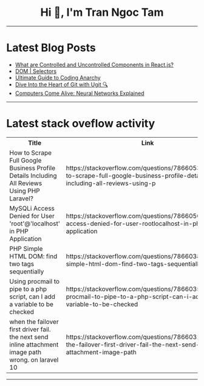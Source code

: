<h1 align="center">Hi 👋, I'm Tran Ngoc Tam</h1>

---

# Latest Blog Posts 
<!-- BLOG-POST-LIST:START -->
- [What are Controlled and Uncontrolled Components in React.js?](https://dev.to/dk119819/what-are-controlled-and-uncontrolled-components-in-reactjs-51a0)
- [DOM | Selectors](https://dev.to/__khojiakbar__/dom-selectors-4ep3)
- [Ultimate Guide to Coding Anarchy](https://dev.to/ibrahim_mohammed_47/ultimate-guide-to-coding-anarchy-12po)
- [Dive Into the Heart of Git with Ugit 🔍](https://dev.to/getvm/dive-into-the-heart-of-git-with-ugit-2ji7)
- [Computers Come Alive: Neural Networks Explained](https://dev.to/rptb0b0/computers-come-alive-neural-networks-explained-3k8k)
<!-- BLOG-POST-LIST:END -->

---

# Latest stack oveflow activity
<table>
  <tr><th>Title</th><th>Link</th></tr>
  <!-- STACKOVERFLOW:START --><tr><td>How to Scrape Full Google Business Profile Details Including All Reviews Using PHP Laravel?</td><td>https://stackoverflow.com/questions/78660531/how-to-scrape-full-google-business-profile-details-including-all-reviews-using-p</td></tr><tr><td>MySQLi Access Denied for User &#39;root&#39;@&#39;localhost&#39; in PHP Application</td><td>https://stackoverflow.com/questions/78660509/mysqli-access-denied-for-user-rootlocalhost-in-php-application</td></tr><tr><td>PHP Simple HTML DOM: find two tags sequentially</td><td>https://stackoverflow.com/questions/78660387/php-simple-html-dom-find-two-tags-sequentially</td></tr><tr><td>Using procmail to pipe to a php script, can I add a variable to be checked</td><td>https://stackoverflow.com/questions/78660354/using-procmail-to-pipe-to-a-php-script-can-i-add-a-variable-to-be-checked</td></tr><tr><td>when the failover first driver fail. the next send inline attachment image path wrong. on laravel 10</td><td>https://stackoverflow.com/questions/78660310/when-the-failover-first-driver-fail-the-next-send-inline-attachment-image-path</td></tr><!-- STACKOVERFLOW:END -->
</table>

---


